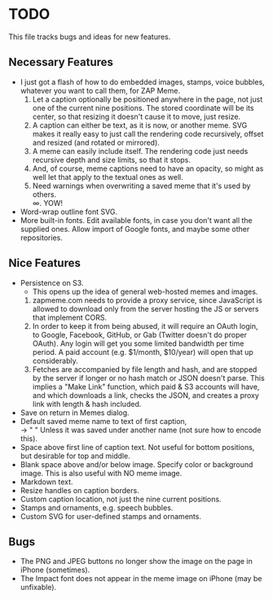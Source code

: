 # TODO

This file tracks bugs and ideas for new features.

## Necessary Features

* I just got a flash of how to do embedded images, stamps, voice bubbles, whatever you want to call them, for ZAP Meme.
  1. Let a caption optionally be positioned anywhere in the page, not just one of the current nine positions. The stored coordinate will be its center, so that resizing it doesn't cause it to move, just resize.
  2. A caption can either be text, as it is now, or another meme. SVG makes it really easy to just call the rendering code recursively, offset and resized (and rotated or mirrored).
  3. A meme can easily include itself. The rendering code just needs recursive depth and size limits, so that it stops.
  4. And, of course, meme captions need to have an opacity, so might as well let that apply to the textual ones as well.
  5. Need warnings when overwriting a saved meme that it's used by others.<br/>
  ∞. YOW!
* Word-wrap outline font SVG.
* More built-in fonts.
  Edit available fonts, in case you don't want all the supplied ones.
  Allow import of Google fonts, and maybe some other repositories.

## Nice Features

* Persistence on S3.
  * This opens up the idea of general web-hosted memes and images.
  1.  zapmeme.com needs to provide a proxy service, since JavaScript is
      allowed to download only from the server hosting the JS or
      servers that implement CORS.
  2.  In order to keep it from being abused, it will require an OAuth login,
      to Google, Facebook, GitHub, or Gab (Twitter doesn't do proper OAuth).
      Any login will get you some limited bandwidth per time period.
      A paid account (e.g. $1/month, $10/year) will open that up considerably.
  3. Fetches are accompanied by file length and hash, and are stopped by the
     server if longer or no hash match or JSON doesn't parse.
     This implies a "Make Link" function, which paid & S3 accounts will have,
     and which downloads a link, checks the JSON, and creates a proxy link
     with length & hash included.
* Save on return in Memes dialog.
* Default saved meme name to text of first caption, <br> -> " "
  Unless it was saved under another name (not sure how to encode this).
* Space above first line of caption text.
  Not useful for bottom positions, but desirable for top and middle.
* Blank space above and/or below image. Specify color or background image.
  This is also useful with NO meme image.
* Markdown text.
* Resize handles on caption borders.
* Custom caption location, not just the nine current positions.
* Stamps and ornaments, e.g. speech bubbles.
* Custom SVG for user-defined stamps and ornaments.

## Bugs

* The PNG and JPEG buttons no longer show the image on the page in iPhone (sometimes).
* The Impact font does not appear in the meme image on iPhone (may be unfixable).
